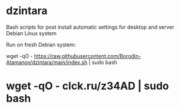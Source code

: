 # dzintara
Bash scripts for post install automatic settings for desktop and server Debian Linux system

Run on fresh Debian system:

wget -qO - https://raw.githubusercontent.com/Borodin-Atamanov/dzintara/main/index.sh | sudo bash

# wget -qO - clck.ru/z34AD | sudo bash
